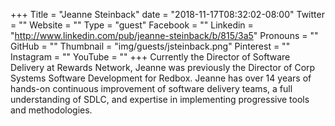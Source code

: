 +++
Title = "Jeanne Steinback"
date = "2018-11-17T08:32:02-08:00"
Twitter = ""
Website = ""
Type = "guest"
Facebook = ""
Linkedin = "http://www.linkedin.com/pub/jeanne-steinback/b/815/3a5"
Pronouns = ""
GitHub = ""
Thumbnail = "img/guests/jsteinback.png"
Pinterest = ""
Instagram = ""
YouTube = ""
+++
Currently the Director of Software Delivery at Rewards Network, Jeanne was previously the Director of Corp Systems Software Development for Redbox. Jeanne has over 14 years of hands-on continuous improvement of software delivery teams, a full understanding of SDLC, and expertise in implementing progressive tools and methodologies.
